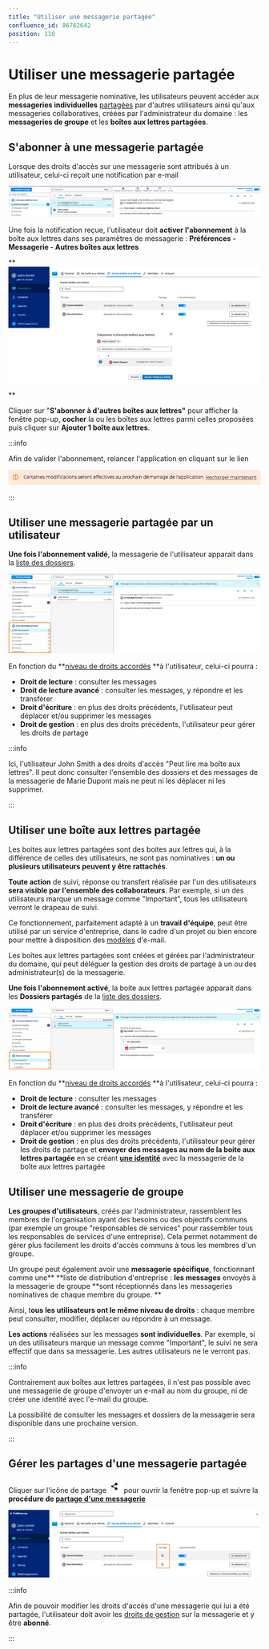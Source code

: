 ```yaml
---
title: "Utiliser une messagerie partagée"
confluence_id: 86762642
position: 110
---
```

# Utiliser une messagerie partagée


En plus de leur messagerie nominative, les utilisateurs peuvent accéder aux **messageries individuelles** [partagées](/Guide_de_l_utilisateur/La_messagerie_4.7/Partager_une_messagerie/) par d'autres utilisateurs ainsi qu'aux messageries collaboratives, créées par l'administrateur du domaine : les **messageries de groupe** et les **boîtes aux lettres partagées**.

## S'abonner à une messagerie partagée

Lorsque des droits d'accès sur une messagerie sont attribués à un utilisateur, celui-ci reçoit une notification par e-mail

![](../../attachments/86762642/86764579.png)


Une fois la notification reçue, l'utilisateur doit **activer l'abonnement** à la boîte aux lettres dans ses paramètres de messagerie : **Préférences - Messagerie - Autres boîtes aux lettres**


**![](../../attachments/86762642/86764578.png)


**

Cliquer sur "**S'abonner à d'autres boîtes aux lettres"** pour afficher la fenêtre pop-up, **cocher** la ou les boîtes aux lettres parmi celles proposées puis cliquer sur **Ajouter 1 boîte aux lettres**.


:::info

Afin de valider l'abonnement, relancer l'application en cliquant sur le lien

![](../../attachments/86762642/86764577.png)

:::


## Utiliser une messagerie partagée par un utilisateur

**Une fois l'abonnement validé**, la messagerie de l'utilisateur apparait dans la [liste des dossiers](/Guide_de_l_utilisateur/La_messagerie_4.7/Organiser_les_dossiers/).

![](../../attachments/86762642/86764576.png)

En fonction du **[niveau de droits accordés](/Guide_de_l_utilisateur/La_messagerie_4.7/Partager_une_messagerie/) **à l'utilisateur, celui-ci pourra :

- **Droit de lecture** : consulter les messages
- **Droit de lecture avancé** : consulter les messages, y répondre et les transférer
- **Droit d'écriture** : en plus des droits précédents, l'utilisateur peut déplacer et/ou supprimer les messages
- **Droit de gestion** : en plus des droits précédents, l'utilisateur peur gérer les droits de partage


:::info

Ici, l'utilisateur John Smith a des droits d'accès "Peut lire ma boîte aux lettres". Il peut donc consulter l'ensemble des dossiers et des messages de la messagerie de Marie Dupont mais ne peut ni les déplacer ni les supprimer.

:::

## Utiliser une boîte aux lettres partagée

Les boites aux lettres partagées sont des boites aux lettres qui, à la différence de celles des utilisateurs, ne sont pas nominatives : **un ou plusieurs utilisateurs peuvent y être rattachés**.

**Toute action** de suivi, réponse ou transfert réalisée par l'un des utilisateurs **sera visible par l'ensemble des collaborateurs**. Par exemple, si un des utilisateurs marque un message comme "Important", tous les utilisateurs verront le drapeau de suivi.

Ce fonctionnement, parfaitement adapté à un **travail d'équipe**, peut être utilisé par un service d'entreprise, dans le cadre d'un projet ou bien encore pour mettre à disposition des [modèles](https://forge.bluemind.net/confluence/display/DA/.Envoyer+un+message+vBM-4) d'e-mail.

Les boîtes aux lettres partagées sont créées et gérées par l'administrateur du domaine, qui peut déléguer la gestion des droits de partage à un ou des administrateur(s) de la messagerie.


**Une fois l'abonnement activé**, la boite aux lettres partagée apparait dans les **Dossiers partagés** de la [liste des dossiers](/Guide_de_l_utilisateur/La_messagerie_4.7/Organiser_les_dossiers/).

![](../../attachments/86762642/86764575.png)


En fonction du **[niveau de droits accordés](/Guide_de_l_utilisateur/La_messagerie_4.7/Partager_une_messagerie/) **à l'utilisateur, celui-ci pourra :

- **Droit de lecture** : consulter les messages
- **Droit de lecture avancé** : consulter les messages, y répondre et les transférer
- **Droit d'écriture** : en plus des droits précédents, l'utilisateur peut déplacer et/ou supprimer les messages
- **Droit de gestion** : en plus des droits précédents, l'utilisateur peur gérer les droits de partage et **envoyer des messages au nom de la boite aux lettres partagée** en se créant [**une identité**](/Guide_de_l_utilisateur/La_messagerie_4.7/Gérer_les_identités_du_compte/) avec la messagerie de la boîte aux lettres partagée


## Utiliser une messagerie de groupe

**Les groupes d'utilisateurs**, créés par l'administrateur, rassemblent les membres de l'organisation ayant des besoins ou des objectifs communs (par exemple un groupe "responsables de services" pour rassembler tous les responsables de services d'une entreprise). Cela permet notamment de gérer plus facilement les droits d'accès communs à tous les membres d'un groupe.

Un groupe peut également avoir une **messagerie spécifique**, fonctionnant comme une** **liste de distribution d'entreprise : **les messages** envoyés à la messagerie de groupe **sont réceptionnés dans les messageries nominatives de chaque membre du groupe. **

Ainsi, t**ous les utilisateurs ont le même niveau de droits** : chaque membre peut consulter, modifier, déplacer ou répondre à un message.

**Les actions** réalisées sur les messages **sont individuelles**. Par exemple, si un des utilisateurs marque un message comme "Important", le suivi ne sera effectif que dans sa messagerie. Les autres utilisateurs ne le verront pas.


:::info

Contrairement aux boîtes aux lettres partagées, il n'est pas possible avec une messagerie de groupe d'envoyer un e-mail au nom du groupe, ni de créer une identité avec l'e-mail du groupe.

La possibilité de consulter les messages et dossiers de la messagerie sera disponible dans une prochaine version.

:::

## Gérer les partages d'une messagerie partagée

Cliquer sur l'icône de partage ![](../../attachments/86762642/86764574.png) pour ouvrir la fenêtre pop-up et suivre la **procédure de [partage d'une messagerie](/Guide_de_l_utilisateur/La_messagerie_4.7/Partager_une_messagerie/)**


![](../../attachments/86762642/86764573.png)


:::info

Afin de pouvoir modifier les droits d'accès d'une messagerie qui lui a été partagée, l'utilisateur doit avoir les [droits de gestion](/Guide_de_l_utilisateur/La_messagerie_4.7/Partager_une_messagerie/) sur la messagerie et y être **abonné**.

:::

